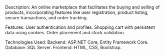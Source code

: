 Description: An online marketplace that facilitates the buying and selling of products, incorporating features like user registration, product listing, secure transactions, and order tracking.

Features:
  User authentication and profiles.
  Shopping cart with persistent data using cookies.
  Order placement and stock validation.

Technologies Used:
  Backend: ASP.NET Core, Entity Framework Core.
  Database: SQL Server.
  Frontend: HTML, CSS, Bootstrap.


